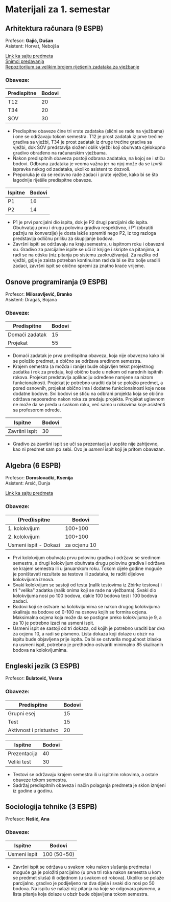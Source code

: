 # Materijali za 1. semestar
  
    

## Arhitektura računara (9 ESPB)
Profesor: **Gajić, Dušan**  
Asistent: Horvat, Nebojša  

[Link ka sajtu predmeta](http://www.acs.uns.ac.rs/sr/arsiit)  
[Snimci predavanja](https://www.youtube.com/watch?v=0b45tgrycnw&list=PLXJYJOTdIanRyG-nuTiv1pc10ekyQgwQU&ab_channel=Du%C5%A1anGaji%C4%87)  
[Repozitorijum sa velikim brojem riješenih zadataka za vježbanje](https://github.com/micamaca/ARH-zadaci.git)
  
### Obaveze:

| Predispitne  | Bodovi
| ------------- | ------------- | 
| T12 | 20
| T34 | 20
| SOV | 30

* Predispitne obaveze čine tri vrste zadataka (slični se rade na vježbama) i one se održavaju tokom semestra. T12 je prost zadatak iz prve trećine gradiva sa vježbi, T34 je prost zadatak iz druge trećine gradiva sa vježbi, dok SOV predstavlja složeni oblik vježbi koji obuhvata cjelokupno gradivo obrađeno na računarskim vježbama.
* Nakon predispitnih obaveza postoji odbrana zadataka, na kojoj se i stiču bodovi. Odbrana zadataka je veoma važna jer na njoj može da se izvrši ispravka nekog od zadataka, ukoliko asistent to dozvoli.
* Preporuka je da se redovno rade zadaci i prate vježbe, kako bi se što lagodnije riješile predispitne obaveze.
 
| Ispitne | Bodovi
| ------------- | ------------- | 
| P1 | 16
| P2 | 14

* P1 je prvi parcijalni dio ispita, dok je P2 drugi parcijalni dio ispita. Obuhvataju prvu i drugu polovinu gradiva respektivno, i P1 (obratiti pažnju na konverzije) je dosta lakše spremiti nego P2, iz tog razloga predstavlja odličnu priliku za skupljanje bodova.
* Završni ispiti se održavaju na kraju semestra, u ispitnom roku i obavezni su. Gradivo za parcijalne ispite se uči iz knjige i skripte sa pitanjima, a radi se na otisku (niz pitanja po sistemu zaokruživanja). 
Za razliku od vježbi, gdje je zaista potreban kontinuiran rad da bi se što bolje uradili zadaci, završni ispit se obično spremi za znatno kraće vrijeme.


## Osnove programiranja (9 ESPB)
Profesor: **Milosavljević, Branko**  
Asistent: Dragaš, Bojana


### Obaveze:

| Predispitne  | Bodovi
| ------------- | ------------- | 
| Domaći zadatak  | 15
| Projekat  | 55

* Domaći zadatak je prva predispitna obaveza, koja nije obavezna kako bi se položio predmet, a obično se održava sredinom semestra. 
* Krajem semestra (a možda i ranije) bude objavljen tekst projektnog zadatka i rok za predaju, koji obično bude u nekom od narednih ispitnih rokova. Projekat predstavlja aplikaciju određene namjene sa nizom funkcionalnosti.
Projekat je potrebno uraditi da bi se položio predmet, a pored osnovnih, projekat obično ima i dodatne funkcionalnosti koje nose dodatne bodove. 
Svi bodovi se stiču na odbrani projekta koja se obično održava neposredno nakon roka za predaju projekta. Projekat uglavnom ne može da se preda u svakom roku, već samo u rokovima koje asistenti sa profesorom odrede.


| Ispitne | Bodovi
| ------------- | ------------- | 
| Završni ispit  | 30

* Gradivo za završni ispit se uči sa prezentacija i uopšte nije zahtjevno, kao ni predmet sam po sebi. Ovo je _usmeni_ ispit koji je pritom obavezan.


## Algebra (6 ESPB)
Profesor: **Doroslovački, Ksenija**  
Asistent: Arsić, Dunja  

[Link ka sajtu predmeta](http://imft.ftn.uns.ac.rs/~Ksenija/Algebra_SW.html)


### Obaveze:
| (Pred)ispitne  | Bodovi
| ------------- | ------------- | 
| 1. kolokvijum | 100+100
| 2. kolokvijum | 100+100
| Usmeni ispit - Dokazi | za ocjenu 10

* Prvi kolokvijum obuhvata prvu polovinu gradiva i održava se sredinom semestra, a drugi kolokvijum obuhvata drugu polovinu gradiva i održava se krajem semestra ili u januarskom roku. Tokom cijele godine moguće je poništavati rezultate sa testova ili zadataka, te raditi dijelove kolokvijuma iznova.
* Svaki kolokvijum se sastoji od testa (nalik testovima iz Zbirke testova) i tri "velika" zadatka (nalik onima koji se rade na vježbama). Svaki dio kolokvijuma nosi po 100 bodova, dakle 100 bodova test i 100 bodova zadaci.
* Bodovi koji se ostvare na kolokvijumima se nakon drugog kolokvijuma skaliraju na bodove od 0-100 na osnovu kojih se formira ocjena. Maksimalna ocjena koja može da se postigne preko kolokvijuma je 9, a za 10 je potrebno izaći na usmeni ispit.
* Usmeni ispit se sastoji od tri dokaza, od kojih je potrebno uraditi bar dva za ocjenu 10, a radi se pismeno. Lista dokaza koji dolaze u obzir na ispitu bude objavljena prije ispita. Da bi se ostvarila mogućnost izlaska na usmeni ispit, potrebno je prethodno ostvariti minimalno 85 skaliranih bodova na kolokvijumima.


## Engleski jezik (3 ESPB)
Profesor: **Bulatović, Vesna**  


### Obaveze:

| Predispitne  | Bodovi
| ------------- | ------------- | 
| Grupni esej | 15 
| Test | 15
| Aktivnost i pristustvo | 20

| Ispitne  | Bodovi
| ------------- | ------------- | 
| Prezentacija | 40
| Veliki test | 30

* Testovi se održavaju krajem semestra ili u ispitnim rokovima, a ostale obaveze tokom semestra.
* Sadržaj predispitnih obaveza i način polaganja predmeta je sklon izmjeni iz godine u godinu.

## Sociologija tehnike (3 ESPB)
Profesor: **Nešić, Ana**  

### Obaveze:

| Ispitne  | Bodovi
| ------------- | ------------- | 
| Usmeni ispit | 100 (50+50)

* Završni ispit se održava u svakom roku nakon slušanja predmeta i moguće ga je položiti parcijalno (u prva tri roka nakon semestra u kom se predmet sluša) ili odjednom (u svakom od rokova). Ukoliko se polaže parcijalno, gradivo je podijeljeno na dva dijela i svaki dio nosi po 50 bodova.
Na ispitu se nalazi niz pitanja na koje se odgovara pismeno, a lista pitanja koja dolaze u obzir bude objavljena tokom semestra.

